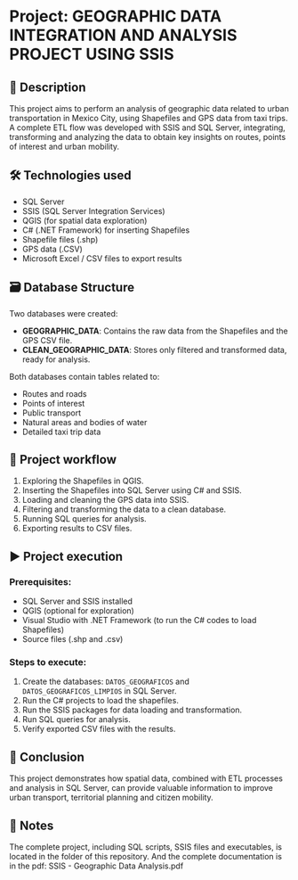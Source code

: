 # Project: GEOGRAPHIC DATA INTEGRATION AND ANALYSIS PROJECT USING SSIS

## 📌 Description
This project aims to perform an analysis of geographic data related to urban transportation in Mexico City, using Shapefiles and GPS data from taxi trips. A complete ETL flow was developed with SSIS and SQL Server, integrating, transforming and analyzing the data to obtain key insights on routes, points of interest and urban mobility.

## 🛠 Technologies used
- SQL Server
- SSIS (SQL Server Integration Services)
- QGIS (for spatial data exploration)
- C# (.NET Framework) for inserting Shapefiles
- Shapefile files (.shp)
- GPS data (.CSV)
- Microsoft Excel / CSV files to export results

## 🗃 Database Structure
Two databases were created:

- **GEOGRAPHIC_DATA**: Contains the raw data from the Shapefiles and the GPS CSV file.
- **CLEAN_GEOGRAPHIC_DATA**: Stores only filtered and transformed data, ready for analysis.

Both databases contain tables related to:
- Routes and roads
- Points of interest
- Public transport
- Natural areas and bodies of water
- Detailed taxi trip data

## 🔁 Project workflow
1. Exploring the Shapefiles in QGIS.
2. Inserting the Shapefiles into SQL Server using C# and SSIS.
3. Loading and cleaning the GPS data into SSIS.
4. Filtering and transforming the data to a clean database.
5. Running SQL queries for analysis.
6. Exporting results to CSV files.

## ▶ Project execution

### Prerequisites:
- SQL Server and SSIS installed
- QGIS (optional for exploration)
- Visual Studio with .NET Framework (to run the C# codes to load Shapefiles)
- Source files (.shp and .csv)

### Steps to execute:
1. Create the databases: `DATOS_GEOGRAFICOS` and `DATOS_GEOGRAFICOS_LIMPIOS` in SQL Server.
2. Run the C# projects to load the shapefiles.
3. Run the SSIS packages for data loading and transformation.
4. Run SQL queries for analysis.
5. Verify exported CSV files with the results.

## 📍 Conclusion
This project demonstrates how spatial data, combined with ETL processes and analysis in SQL Server, can provide valuable information to improve urban transport, territorial planning and citizen mobility.

## 📝 Notes
The complete project, including SQL scripts, SSIS files and executables, is located in the folder of this repository. And the complete documentation is in the pdf: SSIS - Geographic Data Analysis.pdf
